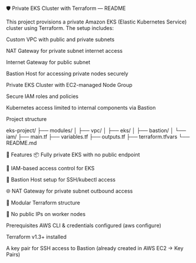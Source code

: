 🛡️ Private EKS Cluster with Terraform — README


This project provisions a private Amazon EKS (Elastic Kubernetes Service) cluster using Terraform. The setup includes:

Custom VPC with public and private subnets

NAT Gateway for private subnet internet access

Internet Gateway for public subnet

Bastion Host for accessing private nodes securely

Private EKS Cluster with EC2-managed Node Group

Secure IAM roles and policies

Kubernetes access limited to internal components via Bastion

Project structure

eks-project/
├── modules/
│   ├── vpc/
│   ├── eks/
│   ├── bastion/
│   └── iam/
├── main.tf
├── variables.tf
├── outputs.tf
├── terraform.tfvars
└── README.md


🔧 Features
📦 Fully private EKS with no public endpoint

🔐 IAM-based access control for EKS

🧰 Bastion Host setup for SSH/kubectl access

🌐 NAT Gateway for private subnet outbound access

🔁 Modular Terraform structure

🚫 No public IPs on worker nodes



Prerequisites
AWS CLI & credentials configured (aws configure)

Terraform v1.3+ installed

A key pair for SSH access to Bastion (already created in AWS EC2 → Key Pairs)
